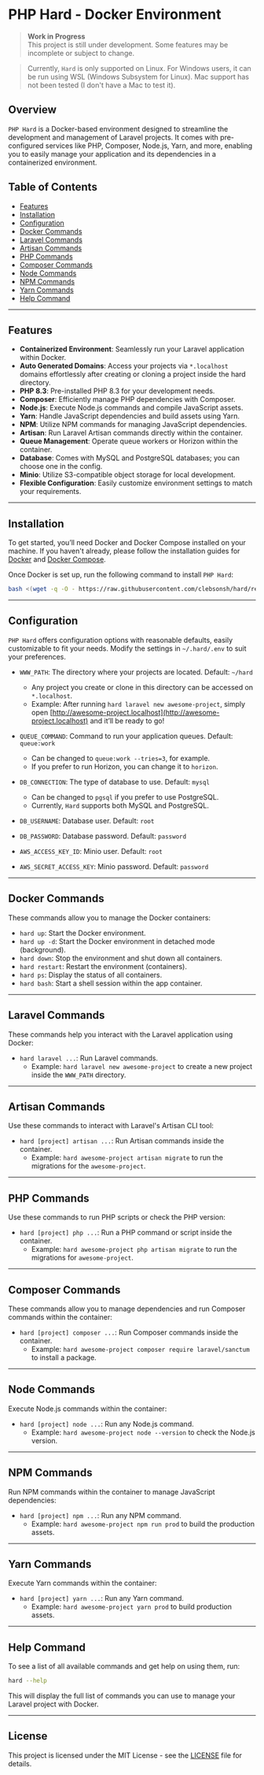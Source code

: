 # PHP Hard - Docker Environment

> **Work in Progress**  
> This project is still under development. Some features may be incomplete or subject to change.

> Currently, `Hard` is only supported on Linux. For Windows users, it can be run using WSL (Windows Subsystem for Linux). Mac support has not been tested (I don't have a Mac to test it).

## Overview

`PHP Hard` is a Docker-based environment designed to streamline the development and management of Laravel projects. It comes with pre-configured services like PHP, Composer, Node.js, Yarn, and more, enabling you to easily manage your application and its dependencies in a containerized environment.

## Table of Contents

- [Features](#features)
- [Installation](#installation)
- [Configuration](#configuration)
- [Docker Commands](#docker-commands)
- [Laravel Commands](#laravel-commands)
- [Artisan Commands](#artisan-commands)
- [PHP Commands](#php-commands)
- [Composer Commands](#composer-commands)
- [Node Commands](#node-commands)
- [NPM Commands](#npm-commands)
- [Yarn Commands](#yarn-commands)
- [Help Command](#help-command)

---

## Features

- **Containerized Environment**: Seamlessly run your Laravel application within Docker.
- **Auto Generated Domains**: Access your projects via `*.localhost` domains effortlessly after creating or cloning a project inside the hard directory.
- **PHP 8.3**: Pre-installed PHP 8.3 for your development needs.
- **Composer**: Efficiently manage PHP dependencies with Composer.
- **Node.js**: Execute Node.js commands and compile JavaScript assets.
- **Yarn**: Handle JavaScript dependencies and build assets using Yarn.
- **NPM**: Utilize NPM commands for managing JavaScript dependencies.
- **Artisan**: Run Laravel Artisan commands directly within the container.
- **Queue Management**: Operate queue workers or Horizon within the container.
- **Database**: Comes with MySQL and PostgreSQL databases; you can choose one in the config.
- **Minio**: Utilize S3-compatible object storage for local development.
- **Flexible Configuration**: Easily customize environment settings to match your requirements.

---

## Installation

To get started, you’ll need Docker and Docker Compose installed on your machine. If you haven't already, please follow the installation guides for [Docker](https://docs.docker.com/get-docker/) and [Docker Compose](https://docs.docker.com/compose/install/).

Once Docker is set up, run the following command to install `PHP Hard`:

```bash
bash <(wget -q -O - https://raw.githubusercontent.com/clebsonsh/hard/refs/heads/main/install.sh)
```

---

## Configuration

`PHP Hard` offers configuration options with reasonable defaults, easily customizable to fit your needs. Modify the settings in `~/.hard/.env` to suit your preferences.

- `WWW_PATH`: The directory where your projects are located. Default: `~/hard`

  - Any project you create or clone in this directory can be accessed on `*.localhost`.
  - Example: After running `hard laravel new awesome-project`, simply open [http://awesome-project.localhost](http://awesome-project.localhost) and it’ll be ready to go!

- `QUEUE_COMMAND`: Command to run your application queues. Default: `queue:work`

  - Can be changed to `queue:work --tries=3`, for example.
  - If you prefer to run Horizon, you can change it to `horizon`.

- `DB_CONNECTION`: The type of database to use. Default: `mysql`

  - Can be changed to `pgsql` if you prefer to use PostgreSQL.
  - Currently, `Hard` supports both MySQL and PostgreSQL.

- `DB_USERNAME`: Database user. Default: `root`

- `DB_PASSWORD`: Database password. Default: `password`

- `AWS_ACCESS_KEY_ID`: Minio user. Default: `root`

- `AWS_SECRET_ACCESS_KEY`: Minio password. Default: `password`

---

## Docker Commands

These commands allow you to manage the Docker containers:

- `hard up`: Start the Docker environment.
- `hard up -d`: Start the Docker environment in detached mode (background).
- `hard down`: Stop the environment and shut down all containers.
- `hard restart`: Restart the environment (containers).
- `hard ps`: Display the status of all containers.
- `hard bash`: Start a shell session within the app container.

---

## Laravel Commands

These commands help you interact with the Laravel application using Docker:

- `hard laravel ...`: Run Laravel commands.
  - Example: `hard laravel new awesome-project` to create a new project inside the `WWW_PATH` directory.

---

## Artisan Commands

Use these commands to interact with Laravel's Artisan CLI tool:

- `hard [project] artisan ...`: Run Artisan commands inside the container.
  - Example: `hard awesome-project artisan migrate` to run the migrations for the `awesome-project`.

---

## PHP Commands

Use these commands to run PHP scripts or check the PHP version:

- `hard [project] php ...`: Run a PHP command or script inside the container.
  - Example: `hard awesome-project php artisan migrate` to run the migrations for `awesome-project`.

---

## Composer Commands

These commands allow you to manage dependencies and run Composer commands within the container:

- `hard [project] composer ...`: Run Composer commands inside the container.
  - Example: `hard awesome-project composer require laravel/sanctum` to install a package.

---

## Node Commands

Execute Node.js commands within the container:

- `hard [project] node ...`: Run any Node.js command.
  - Example: `hard awesome-project node --version` to check the Node.js version.

---

## NPM Commands

Run NPM commands within the container to manage JavaScript dependencies:

- `hard [project] npm ...`: Run any NPM command.
  - Example: `hard awesome-project npm run prod` to build the production assets.

---

## Yarn Commands

Execute Yarn commands within the container:

- `hard [project] yarn ...`: Run any Yarn command.
  - Example: `hard awesome-project yarn prod` to build production assets.

---

## Help Command

To see a list of all available commands and get help on using them, run:

```bash
hard --help
```

This will display the full list of commands you can use to manage your Laravel project with Docker.

---

## License

This project is licensed under the MIT License - see the [LICENSE](LICENSE) file for details.
